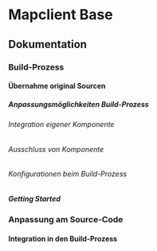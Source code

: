 # Mapclient Base

## Dokumentation


### Build-Prozess
#### Übernahme original Sourcen
##### Anpassungsmöglichkeiten Build-Prozess
###### Integration eigener Komponente
###### Ausschluss von Komponente
###### Konfigurationen beim Build-Prozess
##### Getting Started 

### Anpassung am Source-Code
#### Integration in den Build-Prozess
